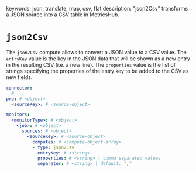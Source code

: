keywords: json, translate, map, csv, flat
description: "json2Csv" transforms a JSON source into a CSV table in MetricsHub.

# `json2Csv`

The `json2Csv` compute allows to convert a JSON value to a CSV value.
The `entryKey` value is the key in the JSON data that will be shown as a new entry in the resulting CSV (i.e. a new line).
The `properties` value is the list of strings specifying the properties of the entry key to be added to the CSV as new fields.

```yaml
connector:
  # ...
pre: # <object>
  <sourceKey>: # <source-object>

monitors:
  <monitorType>: # <object>
    <job>: # <object>
      sources: # <object>
        <sourceKey>: # <source-object>
          computes: # <compute-object-array>
          - type: json2Csv
            entryKey: # <string>
            properties: # <string> | comma separated values
            separator: # <string> | default: ";"
```
